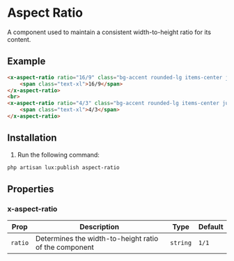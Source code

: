 # Aspect Ratio
A component used to maintain a consistent width-to-height ratio for its content.

## Example
```html
<x-aspect-ratio ratio="16/9" class="bg-accent rounded-lg items-center justify-center flex">
    <span class="text-xl">16/9</span>
</x-aspect-ratio>
<br>
<x-aspect-ratio ratio="4/3" class="bg-accent rounded-lg items-center justify-center flex">
    <span class="text-xl">4/3</span>
</x-aspect-ratio>
```

## Installation

1. Run the following command:

```bash
php artisan lux:publish aspect-ratio
```



## Properties

### x-aspect-ratio
| Prop    | Description                                             | Type     | Default |
|---------|---------------------------------------------------------|----------|---------|
| `ratio` | Determines the width-to-height ratio of the component   | `string` | `1/1`   |